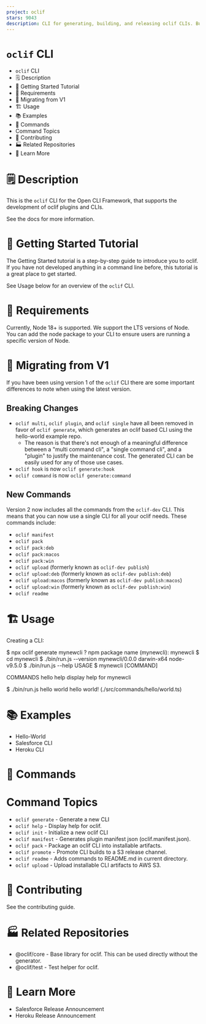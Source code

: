 ```yaml
---
project: oclif
stars: 9043
description: CLI for generating, building, and releasing oclif CLIs. Built by Salesforce.
---
```


`oclif` CLI
===========

-   `oclif` CLI
-   🗒 Description
-   🚀 Getting Started Tutorial
-   📌 Requirements
-   📌 Migrating from V1
-   🏗 Usage
-   📚 Examples
-   🔨 Commands
-   Command Topics
-   🚀 Contributing
-   🏭 Related Repositories
-   🦔 Learn More

🗒 Description
==============

This is the `oclif` CLI for the Open CLI Framework, that supports the development of oclif plugins and CLIs.

See the docs for more information.

🚀 Getting Started Tutorial
===========================

The Getting Started tutorial is a step-by-step guide to introduce you to oclif. If you have not developed anything in a command line before, this tutorial is a great place to get started.

See Usage below for an overview of the `oclif` CLI.

📌 Requirements
===============

Currently, Node 18+ is supported. We support the LTS versions of Node. You can add the node package to your CLI to ensure users are running a specific version of Node.

📌 Migrating from V1
====================

If you have been using version 1 of the `oclif` CLI there are some important differences to note when using the latest version.

Breaking Changes
----------------

-   `oclif multi`, `oclif plugin`, and `oclif single` have all been removed in favor of `oclif generate`, which generates an oclif based CLI using the hello-world example repo.
    -   The reason is that there's not enough of a meaningful difference between a "multi command cli", a "single command cli", and a "plugin" to justify the maintenance cost. The generated CLI can be easily used for any of those use cases.
-   `oclif hook` is now `oclif generate:hook`
-   `oclif command` is now `oclif generate:command`

New Commands
------------

Version 2 now includes all the commands from the `oclif-dev` CLI. This means that you can now use a single CLI for all your oclif needs. These commands include:

-   `oclif manifest`
-   `oclif pack`
-   `oclif pack:deb`
-   `oclif pack:macos`
-   `oclif pack:win`
-   `oclif upload` (formerly known as `oclif-dev publish`)
-   `oclif upload:deb` (formerly known as `oclif-dev publish:deb`)
-   `oclif upload:macos` (formerly known as `oclif-dev publish:macos`)
-   `oclif upload:win` (formerly known as `oclif-dev publish:win`)
-   `oclif readme`

🏗 Usage
========

Creating a CLI:

$ npx oclif generate mynewcli
? npm package name (mynewcli): mynewcli
$ cd mynewcli
$ ./bin/run.js --version
mynewcli/0.0.0 darwin-x64 node-v9.5.0
$ ./bin/run.js --help
USAGE
  $ mynewcli \[COMMAND\]

COMMANDS
  hello
  help   display help for mynewcli

$ ./bin/run.js hello world
hello world! (./src/commands/hello/world.ts)

📚 Examples
===========

-   Hello-World
-   Salesforce CLI
-   Heroku CLI

🔨 Commands
===========

Command Topics
==============

-   `oclif generate` - Generate a new CLI
-   `oclif help` - Display help for oclif.
-   `oclif init` - Initialize a new oclif CLI
-   `oclif manifest` - Generates plugin manifest json (oclif.manifest.json).
-   `oclif pack` - Package an oclif CLI into installable artifacts.
-   `oclif promote` - Promote CLI builds to a S3 release channel.
-   `oclif readme` - Adds commands to README.md in current directory.
-   `oclif upload` - Upload installable CLI artifacts to AWS S3.

🚀 Contributing
===============

See the contributing guide.

🏭 Related Repositories
=======================

-   @oclif/core - Base library for oclif. This can be used directly without the generator.
-   @oclif/test - Test helper for oclif.

🦔 Learn More
=============

-   Salesforce Release Announcement
-   Heroku Release Announcement
